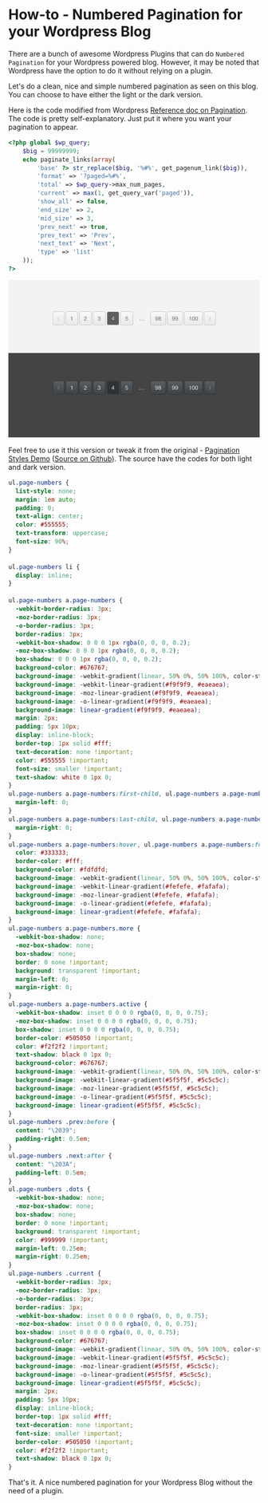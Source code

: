 # How-to - Numbered Pagination for your Wordpress Blog

There are a bunch of awesome Wordpress Plugins that can do `Numbered Pagination` for your Wordpress powered blog. However, it may be noted that Wordpress have the option to do it without relying on a plugin.

Let's do a clean, nice and simple numbered pagination as seen on this blog. You can choose to have either the light or the dark version.

Here is the code modified from Wordpress [Reference doc on Pagination](http://codex.wordpress.org/Function_Reference/paginate_links). The code is pretty self-explanatory. Just put it where you want your pagination to appear.

```php
<?php global $wp_query;
    $big = 99999999;
    echo paginate_links(array(
        'base' ?> str_replace($big, '%#%', get_pagenum_link($big)),
        'format' => '?paged=%#%',
        'total' => $wp_query->max_num_pages,
        'current' => max(1, get_query_var('paged')),
        'show_all' => false,
        'end_size' => 2,
        'mid_size' => 3,
        'prev_next' => true,
        'prev_text' => 'Prev',
        'next_text' => 'Next',
        'type' => 'list'
    ));
?>
```

![CSS3 Paginateion Style)](/static/2012/css3-paginate.png)

Feel free to use it this version or tweak it from the original - [Pagination Styles Demo](http://brajeshwar.github.io/paginate/) ([Source on Github](https://github.com/brajeshwar/paginate)). The source have the codes for both light and dark version.

```css
ul.page-numbers {
  list-style: none;
  margin: 1em auto;
  padding: 0;
  text-align: center;
  color: #555555;
  text-transform: uppercase;
  font-size: 90%;
}

ul.page-numbers li {
  display: inline;
}

ul.page-numbers a.page-numbers {
  -webkit-border-radius: 3px;
  -moz-border-radius: 3px;
  -o-border-radius: 3px;
  border-radius: 3px;
  -webkit-box-shadow: 0 0 0 1px rgba(0, 0, 0, 0.2);
  -moz-box-shadow: 0 0 0 1px rgba(0, 0, 0, 0.2);
  box-shadow: 0 0 0 1px rgba(0, 0, 0, 0.2);
  background-color: #676767;
  background-image: -webkit-gradient(linear, 50% 0%, 50% 100%, color-stop(0%, #f9f9f9), color-stop(100%, #eaeaea));
  background-image: -webkit-linear-gradient(#f9f9f9, #eaeaea);
  background-image: -moz-linear-gradient(#f9f9f9, #eaeaea);
  background-image: -o-linear-gradient(#f9f9f9, #eaeaea);
  background-image: linear-gradient(#f9f9f9, #eaeaea);
  margin: 2px;
  padding: 5px 10px;
  display: inline-block;
  border-top: 1px solid #fff;
  text-decoration: none !important;
  color: #555555 !important;
  font-size: smaller !important;
  text-shadow: white 0 1px 0;
}
ul.page-numbers a.page-numbers:first-child, ul.page-numbers a.page-numbers.first {
  margin-left: 0;
}
ul.page-numbers a.page-numbers:last-child, ul.page-numbers a.page-numbers.last {
  margin-right: 0;
}
ul.page-numbers a.page-numbers:hover, ul.page-numbers a.page-numbers:focus {
  color: #333333;
  border-color: #fff;
  background-color: #fdfdfd;
  background-image: -webkit-gradient(linear, 50% 0%, 50% 100%, color-stop(0%, #fefefe), color-stop(100%, #fafafa));
  background-image: -webkit-linear-gradient(#fefefe, #fafafa);
  background-image: -moz-linear-gradient(#fefefe, #fafafa);
  background-image: -o-linear-gradient(#fefefe, #fafafa);
  background-image: linear-gradient(#fefefe, #fafafa);
}
ul.page-numbers a.page-numbers.more {
  -webkit-box-shadow: none;
  -moz-box-shadow: none;
  box-shadow: none;
  border: 0 none !important;
  background: transparent !important;
  margin-left: 0;
  margin-right: 0;
}
ul.page-numbers a.page-numbers.active {
  -webkit-box-shadow: inset 0 0 0 0 rgba(0, 0, 0, 0.75);
  -moz-box-shadow: inset 0 0 0 0 rgba(0, 0, 0, 0.75);
  box-shadow: inset 0 0 0 0 rgba(0, 0, 0, 0.75);
  border-color: #505050 !important;
  color: #f2f2f2 !important;
  text-shadow: black 0 1px 0;
  background-color: #676767;
  background-image: -webkit-gradient(linear, 50% 0%, 50% 100%, color-stop(0%, #5f5f5f), color-stop(100%, #5c5c5c));
  background-image: -webkit-linear-gradient(#5f5f5f, #5c5c5c);
  background-image: -moz-linear-gradient(#5f5f5f, #5c5c5c);
  background-image: -o-linear-gradient(#5f5f5f, #5c5c5c);
  background-image: linear-gradient(#5f5f5f, #5c5c5c);
}
ul.page-numbers .prev:before {
  content: "\2039";
  padding-right: 0.5em;
}
ul.page-numbers .next:after {
  content: "\203A";
  padding-left: 0.5em;
}
ul.page-numbers .dots {
  -webkit-box-shadow: none;
  -moz-box-shadow: none;
  box-shadow: none;
  border: 0 none !important;
  background: transparent !important;
  color: #999999 !important;
  margin-left: 0.25em;
  margin-right: 0.25em;
}
ul.page-numbers .current {
  -webkit-border-radius: 3px;
  -moz-border-radius: 3px;
  -o-border-radius: 3px;
  border-radius: 3px;
  -webkit-box-shadow: inset 0 0 0 0 rgba(0, 0, 0, 0.75);
  -moz-box-shadow: inset 0 0 0 0 rgba(0, 0, 0, 0.75);
  box-shadow: inset 0 0 0 0 rgba(0, 0, 0, 0.75);
  background-color: #676767;
  background-image: -webkit-gradient(linear, 50% 0%, 50% 100%, color-stop(0%, #5f5f5f), color-stop(100%, #5c5c5c));
  background-image: -webkit-linear-gradient(#5f5f5f, #5c5c5c);
  background-image: -moz-linear-gradient(#5f5f5f, #5c5c5c);
  background-image: -o-linear-gradient(#5f5f5f, #5c5c5c);
  background-image: linear-gradient(#5f5f5f, #5c5c5c);
  margin: 2px;
  padding: 5px 10px;
  display: inline-block;
  border-top: 1px solid #fff;
  text-decoration: none !important;
  font-size: smaller !important;
  border-color: #505050 !important;
  color: #f2f2f2 !important;
  text-shadow: black 0 1px 0;
}
```

That's it. A nice numbered pagination for your Wordpress Blog without the need of a plugin.